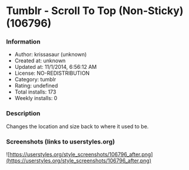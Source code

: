 # Tumblr - Scroll To Top (Non-Sticky) (106796)

### Information
- Author: krissasaur (unknown)
- Created at: unknown
- Updated at: 11/1/2014, 6:56:12 AM
- License: NO-REDISTRIBUTION
- Category: tumblr
- Rating: undefined
- Total installs: 173
- Weekly installs: 0


### Description
Changes the location and size back to where it used to be.


### Screenshots (links to userstyles.org)
![https://userstyles.org/style_screenshots/106796_after.png](https://userstyles.org/style_screenshots/106796_after.png)


